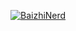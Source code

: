 [![BaizhiNerd](https://cdn3.emoji.gg/emojis/7817-baizhinerd.png)](https://emoji.gg/emoji/7817-baizhinerd)
